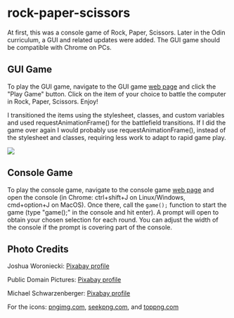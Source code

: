 # rock-paper-scissors
At first, this was a console game of Rock, Paper, Scissors. Later in the Odin curriculum, a GUI and related updates were added. The GUI game should be compatible with Chrome on PCs.

## GUI Game
To play the GUI game, navigate to the GUI game <a href='https://user-c-taylor.github.io/rock-paper-scissors/'>web page</a> and click the "Play Game" button. Click on the item of your choice to battle the computer in Rock, Paper, Scissors. Enjoy!

I transitioned the items using the stylesheet, classes, and custom variables and used requestAnimationFrame() for the battlefield transitions. If I did the game over again I would probably use requestAnimationFrame(), instead of the stylesheet and classes, requiring less work to adapt to rapid game play.
  
    
<img src='images/gui-rps.gif'>

## Console Game
To play the console game, navigate to the console game <a href='https://user-c-taylor.github.io/rock-paper-scissors/console-game/'>web page</a> and open the console (in Chrome: ctrl+shift+J on Linux/Windows, cmd+option+J on MacOS). Once there, call the <code>game();</code> function to start the game (type "game();" in the console and hit enter). A prompt will open to obtain your chosen selection for each round. You can adjust the width of the console if the prompt is covering part of the console.

## Photo Credits
Joshua Woroniecki: <a href='https://pixabay.com/users/joshuaworoniecki-12734309/'>Pixabay profile</a>

Public Domain Pictures: <a href='https://pixabay.com/users/publicdomainpictures-14/'>Pixabay profile</a>

Michael Schwarzenberger: <a href='https://pixabay.com/users/blickpixel-52945/'>Pixabay profile</a>


For the icons: <a href='https://pngimg.com/'>pngimg.com</a>, <a href='https://seekpng.com/'>seekpng.com</a>, and <a href='https://toppng.com/'>toppng.com</a>

